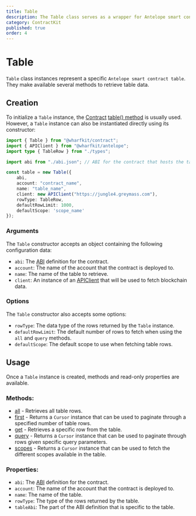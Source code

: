 ```yaml
---
title: Table
description: The Table class serves as a wrapper for Antelope smart contract tables. It offers several helper methods to help retrieve table data.
category: ContractKit
published: true
order: 4
---
```


# Table

`Table` class instances represent a specific `Antelope smart contract table`. They make available several methods to retrieve table data.

## Creation

To initialize a `Table` instance, the [Contract](/docs/contract-kit/contract) [table() method](/docs/contract-kit/table-method) is usually used. However, a `Table` instance can also be instantiated directly using its constructor:

```typescript
import { Table } from "@wharfkit/contract";
import { APIClient } from "@wharfkit/antelope";
import type { TableRow } from "./types";

import abi from "./abi.json"; // ABI for the contract that hosts the table.

const table = new Table({
    abi,
    account: "contract_name",
    name: "table_name",
    client: new APIClient("https://jungle4.greymass.com"),
    rowType: TableRow,
    defaultRowLimit: 1000,
    defaultScope: 'scope_name'
});
```

### Arguments

The `Table` constructor accepts an object containing the following configuration data:

- `abi`: The [ABI](/docs/antelope/abi) definition for the contract.
- `account`: The name of the account that the contract is deployed to.
- `name`: The name of the table to retrieve.
- `client`: An instance of an [APIClient](/docs/antelope/api-client) that will be used to fetch blockchain data.

### Options

The `Table` constructor also accepts some options:

- `rowType`: The data type of the rows returned by the `Table` instance.
- `defaultRowLimit`: The default number of rows to fetch when using the `all` and `query` methods.
- `defaultScope`: The default scope to use when fetching table rows.

## Usage

Once a `Table` instance is created, methods and read-only properties are available.

### Methods:

- [all](/docs/contract-kit/all-method) - Retrieves all table rows.
- [first](/docs/contract-kit/first-method) - Returns a `Cursor` instance that can be used to paginate through a specified number of table rows.
- [get](/docs/contract-kit/get-method) - Retrieves a specific row from the table.
- [query](/docs/contract-kit/query-method) - Returns a `Cursor` instance that can be used to paginate through rows given specific query parameters.
- [scopes](/docs/contract-kit/scopes-method) - Returns a `Cursor` instance that can be used to fetch the different scopes available in the table.

### Properties:

- `abi`: The [ABI](/docs/antelope/abi) definition for the contract.
- `account`: The name of the account that the contract is deployed to.
- `name`: The name of the table.
- `rowType`: The type of the rows returned by the table.
- `tableAbi`: The part of the ABI definition that is specific to the table.